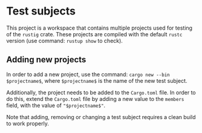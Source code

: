 # Test subjects
This project is a workspace that contains multiple projects used for testing of the `rustig` crate. These projects are compiled with the default `rustc` version (use command: `rustup show` to check).


## Adding new projects
In order to add a new project, use the command: `cargo new --bin $projectname$`, where `$projectname$` is the name of the new test subject.

Additionally, the project needs to be added to the `Cargo.toml` file. In order to do this, extend the `Cargo.toml` file by adding a new value to the `members` field, with the value of `"$projectname$"`.

Note that adding, removing or changing a test subject requires a clean build to work properly.
